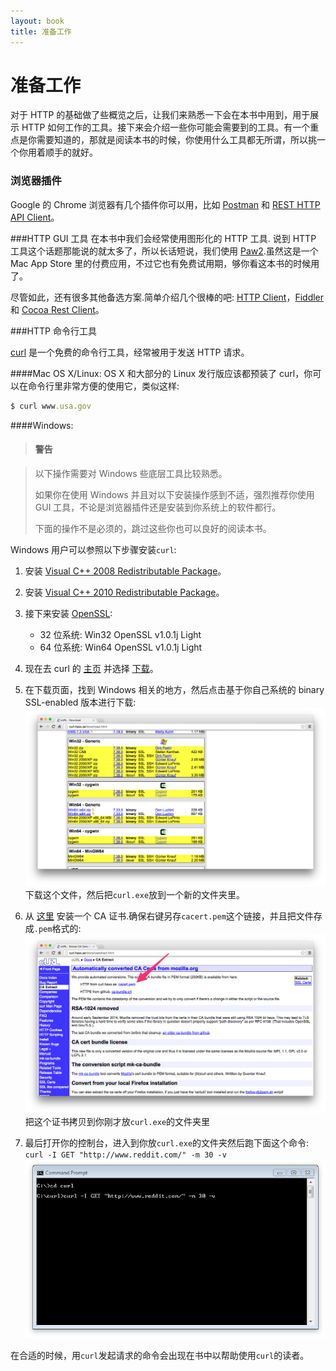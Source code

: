 ```yaml
---
layout: book
title: 准备工作
---
```


# 准备工作
对于 HTTP 的基础做了些概览之后，让我们来熟悉一下会在本书中用到，用于展示 HTTP 如何工作的工具。接下来会介绍一些你可能会需要到的工具。有一个重点是你需要知道的，那就是阅读本书的时候，你使用什么工具都无所谓，所以挑一个你用着顺手的就好。

### 浏览器插件
Google 的 Chrome 浏览器有几个插件你可以用，比如 [Postman](https://chrome.google.com/webstore/search/Postman?hl=en-US) 和 [REST HTTP API Client](https://chrome.google.com/webstore/detail/dhc-resthttp-api-client/aejoelaoggembcahagimdiliamlcdmfm)。

###HTTP GUI 工具
在本书中我们会经常使用图形化的 HTTP 工具. 说到 HTTP 工具这个话题那能说的就太多了，所以长话短说，我们使用 [Paw2](http://luckymarmot.com/paw).虽然这是一个 Mac App Store 里的付费应用，不过它也有免费试用期，够你看这本书的时候用了。

尽管如此，还有很多其他备选方案.简单介绍几个很棒的吧: [HTTP Client](http://ditchnet.org/httpclient/)，[Fiddler](http://www.telerik.com/fiddler) 和 [Cocoa Rest Client](http://ditchnet.org/httpclient/)。

###HTTP 命令行工具

[curl](http://curl.haxx.se/) 是一个免费的命令行工具，经常被用于发送 HTTP 请求。

####Mac OS X/Linux:
OS X 和大部分的 Linux 发行版应该都预装了 curl，你可以在命令行里非常方便的使用它，类似这样:
```ruby
$ curl www.usa.gov
```

####Windows:

>#### 警告

>以下操作需要对 Windows 些底层工具比较熟悉。
>
>如果你在使用 Windows 并且对以下安装操作感到不适，强烈推荐你使用 GUI 工具，不论是浏览器插件还是安装到你系统上的软件都行。
>
>下面的操作不是必须的，跳过这些你也可以良好的阅读本书。

Windows 用户可以参照以下步骤安装```curl```:

1. 安装 [Visual C++ 2008 Redistributable Package](http://www.microsoft.com/en-us/download/details.aspx?id=15336)。
2. 安装 [Visual C++ 2010 Redistributable Package](http://www.microsoft.com/en-us/download/details.aspx?id=14632)。
3. 接下来安装 [OpenSSL](http://www.shininglightpro.com/products/Win32OpenSSL.html):
	* 32 位系统: Win32 OpenSSL v1.0.1j Light
	* 64 位系统: Win64 OpenSSL v1.0.1j Light

4. 现在去 curl 的 [主页](http://curl.haxx.se/) 并选择 [下载](http://curl.haxx.se/download.html)。
5. 在下载页面，找到 Windows 相关的地方，然后点击基于你自己系统的 binary SSL-enabled 版本进行下载:![windows_curl_download](../../images/curl_download.png)
下载这个文件，然后把```curl.exe```放到一个新的文件夹里。
6. 从 [这里](http://curl.haxx.se/docs/caextract.html) 安装一个 CA 证书.确保右键另存```cacert.pem```这个链接，并且把文件存成```.pem```格式的:![CA](../../images/ca_cert_curl.png)
把这个证书拷贝到你刚才放```curl.exe```的文件夹里
7. 最后打开你的控制台，进入到你放```curl.exe```的文件夹然后跑下面这个命令:
	```curl -I GET "http://www.reddit.com/" -m 30 -v```
	![command](../../images/curl_command_prompt.png)

在合适的时候，用```curl```发起请求的命令会出现在书中以帮助使用```curl```的读者。


